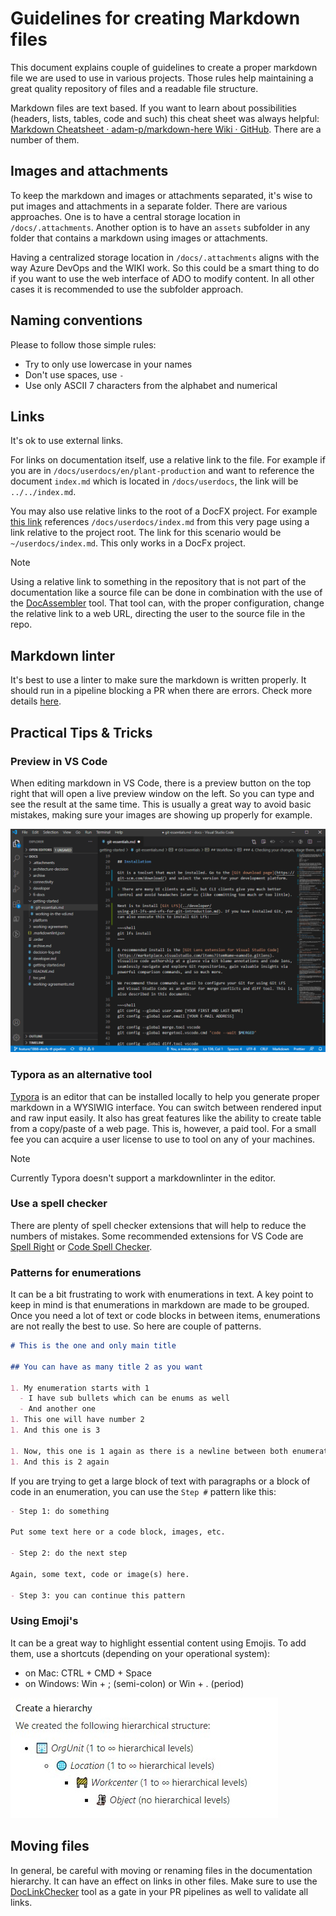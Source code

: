 # Guidelines for creating Markdown files

This document explains couple of guidelines to create a proper markdown file we are used to use in various projects. Those rules help maintaining a great quality repository of files and a readable file structure.

Markdown files are text based. If you want to learn about possibilities (headers, lists, tables, code and such) this cheat sheet was always helpful: [Markdown Cheatsheet · adam-p/markdown-here Wiki · GitHub](https://github.com/adam-p/markdown-here/wiki/Markdown-Cheatsheet). There are a number of them.

## Images and attachments

To keep the markdown and images or attachments separated, it's wise to put images and attachments in a separate folder. There are various approaches. One is to have a central storage location in `/docs/.attachments`. Another option is to have an `assets` subfolder in any folder that contains a markdown using images or attachments.

Having a centralized storage location in `/docs/.attachments` aligns with the way Azure DevOps and the WIKI work. So this could be a smart thing to do if you want to use the web interface of ADO to modify content. In all other cases it is recommended to use the subfolder approach.

## Naming conventions

Please to follow those simple rules:

- Try to only use lowercase in your names
- Don't use spaces, use `-`
- Use only ASCII 7 characters from the alphabet and numerical

## Links

It's ok to use external links.

For links on documentation itself, use a relative link to the file. For example if you are in `/docs/userdocs/en/plant-production` and want to reference the document `index.md` which is located in `/docs/userdocs`, the link will be `../../index.md`.

You may also use relative links to the root of a DocFX project. For example [this link](~/userdocs/index.md) references `/docs/userdocs/index.md` from this very page using a link relative to the project root. The link for this scenario would be `~/userdocs/index.md`. This only works in a DocFx project.

> [!NOTE]
> Using a relative link to something in the repository that is not part of the documentation like a source file can be done in combination with the use of the [DocAssembler](~/tools/DocAssembler/README.md) tool. That tool can, with the proper configuration, change the relative link to a web URL, directing the user to the source file in the repo.

## Markdown linter

It's best to use a linter to make sure the markdown is written properly. It should run in a pipeline blocking a PR when there are errors. Check more details [here](markdown-linter.md).

## Practical Tips & Tricks

### Preview in VS Code

When editing markdown in VS Code, there is a preview button on the top right that will open a live preview window on the left. So you can type and see the result at the same time. This is usually a great way to avoid basic mistakes, making sure your images are showing up properly for example.

![VS Code Preview](assets/vscode-markdown-preview.gif)

### Typora as an alternative tool

[Typora](https://typora.io/) is an editor that can be installed locally to help you generate proper markdown in a WYSIWIG interface. You can switch between rendered input and raw input easily. It also has great features like the ability to create table from a copy/paste of a web page. This is, however, a paid tool. For a small fee you can acquire a user license to use to tool on any of your machines.

> [!NOTE]
> Currently Typora doesn't support a markdownlinter in the editor.

### Use a spell checker

There are plenty of spell checker extensions that will help to reduce the numbers of mistakes. Some recommended extensions for VS Code are [Spell Right](https://marketplace.visualstudio.com/items?itemName=ban.spellright) or [Code Spell Checker](https://marketplace.visualstudio.com/items?itemName=streetsidesoftware.code-spell-checker).

### Patterns for enumerations

It can be a bit frustrating to work with enumerations in text. A key point to keep in mind is that enumerations in markdown are made to be grouped. Once you need a lot of text or code blocks in between items, enumerations are not really the best to use. So here are couple of patterns.

```markdown
# This is the one and only main title

## You can have as many title 2 as you want

1. My enumeration starts with 1
  - I have sub bullets which can be enums as well
  - And another one
1. This one will have number 2
1. And this one is 3

1. Now, this one is 1 again as there is a newline between both enumerations
1. And this is 2 again
```

If you are trying to get a large block of text with paragraphs or a block of code in an enumeration, you can use the `Step #` pattern like this:

```markdown
- Step 1: do something

Put some text here or a code block, images, etc.

- Step 2: do the next step

Again, some text, code or image(s) here.

- Step 3: you can continue this pattern
```

### Using Emoji's

It can be a great way to highlight essential content using Emojis. To add them, use a shortcuts (depending on your operational system):

- on Mac: CTRL + CMD + Space
- on Windows: Win + ; (semi-colon) or Win + . (period)

![Emoji](assets/markdown-icons.png)

## Moving files

In general, be careful with moving or renaming files in the documentation hierarchy. It can have an effect on links in other files. Make sure to use the [DocLinkChecker](~/tools/DocLinkChecker/README.md) tool as a gate in your PR pipelines as well to validate all links.
